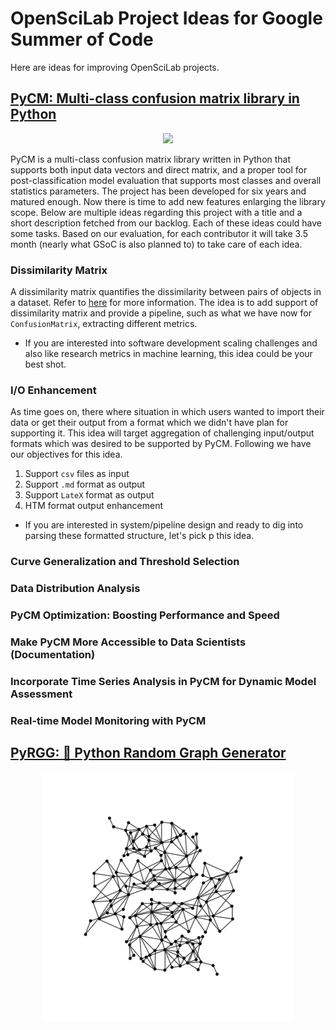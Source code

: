 # OpenSciLab Project Ideas for Google Summer of Code
Here are ideas for improving OpenSciLab projects.

## [PyCM: Multi-class confusion matrix library in Python](https://github.com/sepandhaghighi/pycm)
<div align="center">
    <img src="https://github.com/sepandhaghighi/pycm/raw/master/Otherfiles/logo.png" width="400">
</div>

PyCM is a multi-class confusion matrix library written in Python that supports both input data vectors and direct matrix, and a proper tool for post-classification model evaluation that supports most classes and overall statistics parameters. The project has been developed for six years and matured enough. Now there is time to add new features enlarging the library scope. Below are multiple ideas regarding this project with a title and a short description fetched from our backlog. Each of these ideas could have some tasks. Based on our evaluation, for each contributor it will take 3.5 month (nearly what GSoC is also planned to) to take care of each idea. 

### Dissimilarity Matrix
A dissimilarity matrix quantifies the dissimilarity between pairs of objects in a dataset. Refer to [here](https://www.statistics.com/glossary/dissimilarity-matrix/) for more information. The idea is to add support of dissimilarity matrix and provide a pipeline, such as what we have now for `ConfusionMatrix`, extracting different metrics.

* If you are interested into software development scaling challenges and also like research metrics in machine learning, this idea could be your best shot.

### I/O Enhancement
As time goes on, there where situation in which users wanted to import their data or get their output from a format which we didn't have plan for supporting it. This idea will target aggregation of challenging input/output formats which was desired to be supported by PyCM. Following we have our objectives for this idea.

1. Support `csv` files as input
2. Support `.md` format as output
3. Support `LateX` format as output
4. HTM format output enhancement

* If you are interested in system/pipeline design and ready to dig into parsing these formatted structure, let's pick p this idea.

### Curve Generalization and Threshold Selection

### Data Distribution Analysis

### PyCM Optimization: Boosting Performance and Speed

### Make PyCM More Accessible to Data Scientists (Documentation)

### Incorporate Time Series Analysis in PyCM for Dynamic Model Assessment

### Real-time Model Monitoring with PyCM

## [PyRGG: 🔧 Python Random Graph Generator](https://github.com/sepandhaghighi/pyrgg)
<div align="center">
    <img src="https://github.com/sepandhaghighi/pyrgg/raw/master/otherfile/logo.png" width="400">
</div>
